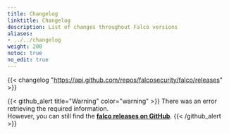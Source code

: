 ```yaml
---
title: Changelog
linktitle: Changelog
description: List of changes throughout Falco versions
aliases:
- ../../changelog
weight: 200
notoc: true
no_edit: true
---
```


{{< changelog "https://api.github.com/repos/falcosecurity/falco/releases" >}}

{{< github_alert title="Warning" color="warning" >}}
There was an error retrieving the required information.<br>
However, you can still find the [**falco releases on GitHub**](https://github.com/falcosecurity/falco/releases).
{{< /github_alert >}}
